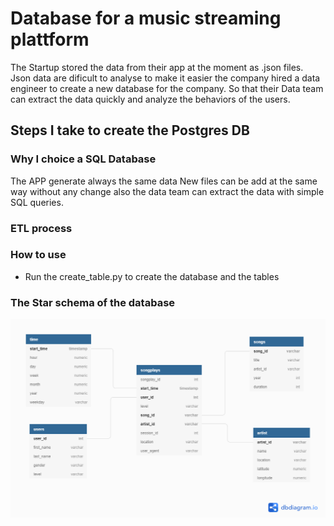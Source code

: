 # Database for a music streaming plattform

The Startup stored the data from their app at the moment as .json files.
Json data are dificult to analyse to make it easier the company hired a data engineer to
create a new database for the company. So that their Data team can extract the data quickly
and analyze the behaviors of the users.

## Steps I take to create the Postgres DB

### Why I choice a SQL Database

The APP generate always the same data
New files can be add at the same way without any change
also the data team can extract the data with simple SQL queries.

### ETL process

### How to use

* Run the create_table.py to create the database and the tables

### The Star schema of the database

![Sparkify Database Schema](sparkify_schema.png)
